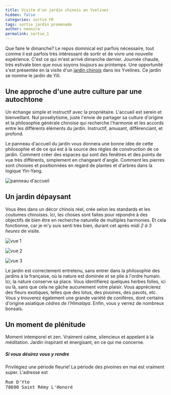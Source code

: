 ```yaml
---
title: Visite d'un jardin chinois en Yvelines
hidden: false
categories: sortie FR
tags: sortie jardin promenade 
author: neonira
permalink: sortie_1
---
```

Que faire le dimanche? Le repos dominical est parfois nécessaire, tout comme il est parfois très intéressant de sortir et de vivre une nouvelle expérience. C'est ce qui m'est arrivé dimanche dernier.
Journée chaude, très estivale bien que nous soyons toujours au printemps. Une opportunité s'est présentée en la visite d'un [jardin chinois](http://www.jardinyili.com/) dans les Yvelines. Ce jardin se nomme le jardin de Yili.

## Une approche d'une autre culture par une autochtone

Un échange simple et instructif avec la propriétaire. L'accueil est serein et bienveillant. Nul prosélytisme, juste l'envie de partager sa culture d'origine et la philosophie générale chinoise qui recherche l'harmonie et les accords entre les différents éléments du jardin. Instructif, amusant, différenciant, et profond.  

Le panneau d'accueil du jardin vous donnera une bonne idée de cette philosophie et de ce qui est à la source des règles de construction de ce jardin. Comment créer des espaces qui sont des fenêtres et des points de vue très différents, simplement en changeant d'angle. Comment les pierres sont choisies et positionnées en regard de plantes et d'arbres dans la logique Yin-Yang.  

![panneau d'accueil](https://neonira.github.io/images/sorties/yili/philo.jpg)

## Un jardin dépaysant

Vous êtes dans un décor chinois réel, crée selon les standards et les coutumes chinoises. Ici, les choses sont faites pour répondre à des objectifs de bien être en recherche naturelle de multiples harmonies. Et cela fonctionne, car je m'y suis senti très bien, durant cet après midi <cite class='comment'>2 à 3 heures</cite> de visite.   

![vue 1](https://neonira.github.io/images/sorties/yili/b.jpg)

![vue 2](https://neonira.github.io/images/sorties/yili/e.jpg)

![vue 3](https://neonira.github.io/images/sorties/yili/g.jpg)

Le jardin est correctement entretenu, sans entrer dans la philosophie des jardins à la française, où la nature est dominée et se plie à l'ordre humain. Ici, la nature conserve sa place. Vous identifierez quelques herbes folles, ici ou là, sans que cela ne gâche aucunement votre plaisir. Vous apprécierez des fleurs exotiques, telles que des lotus, des pivoines, des pavots, etc. Vous y trouverez également une grande variété de conifères, dont certains d'origine asiatique <cite class='comment'>cèdres de l'Himalaya</cite>. Enfin, vous y verrez de nombreux bonsaïs.   

## Un moment de plénitude

Moment intemporel et zen. Vraiment calme, silencieux et appelant à la méditation. Jardin inspirant et énergisant, en ce qui me concerne.


##### Si vous désirez vous y rendre

Privilégiez une période fleurie! La période des pivoines en mai est vraiment super. L'adresse est 
<pre>
Rue D'Yte
78690 Saint Rémy L'Honoré
</pre>


